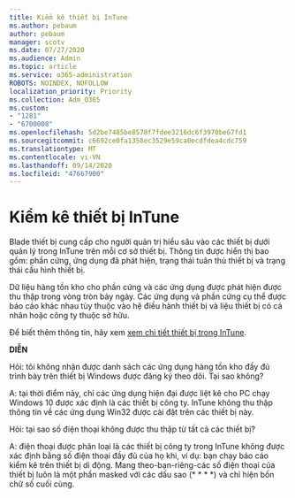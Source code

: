```yaml
---
title: Kiểm kê thiết bị InTune
ms.author: pebaum
author: pebaum
manager: scotv
ms.date: 07/27/2020
ms.audience: Admin
ms.topic: article
ms.service: o365-administration
ROBOTS: NOINDEX, NOFOLLOW
localization_priority: Priority
ms.collection: Adm_O365
ms.custom:
- "1281"
- "6700008"
ms.openlocfilehash: 5d2be7485be8578f7fdee3216dc6f3970be67fd1
ms.sourcegitcommit: c6692ce0fa1358ec3529e59ca0ecdfdea4cdc759
ms.translationtype: MT
ms.contentlocale: vi-VN
ms.lasthandoff: 09/14/2020
ms.locfileid: "47667900"
---
```

# <a name="intune-device-inventory"></a>Kiểm kê thiết bị InTune

Blade thiết bị cung cấp cho người quản trị hiểu sâu vào các thiết bị dưới quản lý trong InTune trên mỗi cơ sở thiết bị. Thông tin được hiển thị bao gồm: phần cứng, ứng dụng đã phát hiện, trạng thái tuân thủ thiết bị và trạng thái cấu hình thiết bị.

Dữ liệu hàng tồn kho cho phần cứng và các ứng dụng được phát hiện được thu thập trong vòng tròn bảy ngày. Các ứng dụng và phần cứng cụ thể được báo cáo khác nhau tùy thuộc vào hệ điều hành thiết bị và liệu thiết bị có cá nhân hoặc công ty thuộc sở hữu.

Để biết thêm thông tin, hãy xem [xem chi tiết thiết bị trong InTune](https://docs.microsoft.com/intune/device-inventory).

**DIỄN**

Hỏi: tôi không nhận được danh sách các ứng dụng hàng tồn kho đầy đủ trình bày trên thiết bị Windows được đăng ký theo dõi. Tại sao không?

A: tại thời điểm này, chỉ các ứng dụng hiện đại được liệt kê cho PC chạy Windows 10 được xác định là các thiết bị công ty. InTune không thu thập thông tin về các ứng dụng Win32 được cài đặt trên các thiết bị này.

Hỏi: tại sao số điện thoại không được thu thập từ tất cả các thiết bị?

A: điện thoại được phân loại là các thiết bị công ty trong InTune không được xác định bằng số điện thoại đầy đủ của họ khi, ví dụ: bạn chạy báo cáo kiểm kê trên thiết bị di động. Mang theo-bạn-riêng-các số điện thoại của thiết bị luôn là một phần masked với các dấu sao (* * * *) và chỉ hiện bốn chữ số cuối cùng.